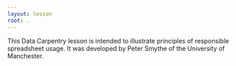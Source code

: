 ```yaml
---
layout: lesson
root: .
---
```


This Data Carpentry lesson is intended to illustrate principles of responsible spreadsheet usage.  It was developed by Peter Smythe of the University of Manchester.
